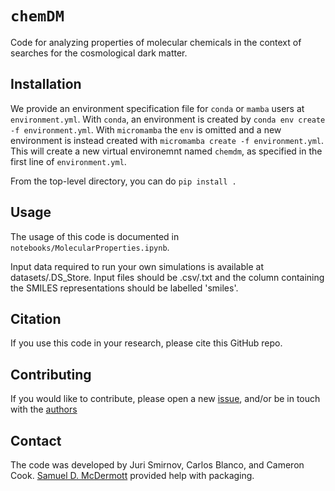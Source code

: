 # `chemDM`

Code for analyzing properties of molecular chemicals in the context of searches for the cosmological dark matter.

## Installation 

We provide an environment specification file for `conda` or `mamba` users at `environment.yml`. With `conda`, an environment is created by `conda env create -f environment.yml`. With `micromamba` the `env` is omitted and a new environment is instead created with `micromamba create -f environment.yml`. This will create a new virtual environemnt named `chemdm`, as specified in the first line of `environment.yml`.

From the top-level directory, you can do `pip install .`

## Usage

The usage of this code is documented in `notebooks/MolecularProperties.ipynb`.

Input data required to run your own simulations is available at datasets/.DS_Store. Input files should be .csv/.txt and the column containing the SMILES representations should be labelled 'smiles'.

## Citation

If you use this code in your research, please cite this GitHub repo.

## Contributing

If you would like to contribute, please open a new [issue](https://github.com/profjuri/chemDM/issues), and/or be in touch with the [authors](#contact)

## Contact

The code was developed by Juri Smirnov, Carlos Blanco, and Cameron Cook. [Samuel D. McDermott](https://samueldmcdermott.github.io) provided help with packaging.
